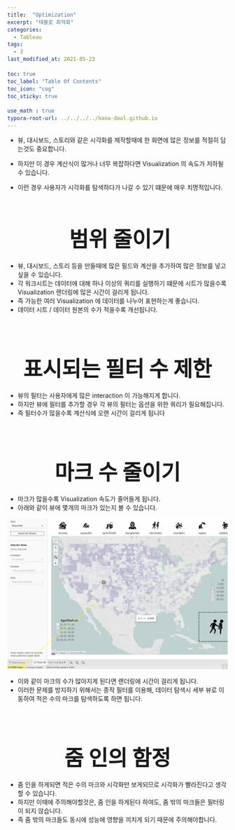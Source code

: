 ```yaml
---
title:  "Optimization"
excerpt: "태블로 최적화"
categories:
  - Tableau
tags:
  - 3
last_modified_at: 2021-05-23

toc: true
toc_label: "Table Of Contents"
toc_icon: "cog"
toc_sticky: true

use_math : true
typora-root-url: ../../../../hana-dool.github.io
---
```




- 뷰, 대시보드, 스토리와 같은 시각화를 제작할때에 한 화면에 많은 정보를 적절히 담는것도 중요합니다.
- 하지만 이 경우 계산식이 많거나 너무 복잡하다면 Visualization 의 속도가 저하될 수 있습니다. 

- 이런 경우 사용자가 시각화를 탐색하다가 나갈 수 있기 떄문에 매우 치명적입니다.

<br>

# <center><font size="15"> 범위 줄이기</font></center>

- 뷰, 대시보드, 스토리 등을 만들때에 많은 필드와 계산을 추가하여 많은 정보를 넣고싶을 수 있습니다.
- 각 워크시트는 데이터에 대해 하나 이상의 쿼리를 실행하기 떄문에 시트가 많을수록 Visualization 렌더링에 많은 시간이 걸리게 됩니다. 
- 즉 가능한 여러 Visualization 에 데이터를 나누어 표현하는게 좋습니다.
- 데이터 시트 / 데이터 원본의 수가 적을수록 개선됩니다. 

<br>

<br>

# <center><font size="15">표시되는 필터 수 제한</font></center>

- 뷰의 필터는 사용자에게 많은 interaction 이 가능해지게 합니다. 
- 하지만 뷰에 필터를 추가할 경우 각 뷰의 필터는 옵션을 위한 쿼리가 필요해집니다.
- 즉 필터수가 많을수록 계산식에 오랜 시간이 걸리게 됩니다

<br>

<br>

# <center><font size="15">마크 수 줄이기</font></center>

- 마크가 많을수록 Visualization 속도가 줄어들게 됩니다.
- 아래와 같이 뷰에 몇개의 마크가 있는지 볼 수 있습니다.

![png](/assets/images/Tableau/26_1.png)

- 이와 같이 마크의 수가 많아지게 된다면 랜더링에 시간이 걸리게 됩니다. 
- 이러한 문제를 방지하기 위해서는 종작 필터를 이용해, 데이터 탐색시 세부 뷰로 이동하여 적은 수의 마크를 탐색하도록 하면 됩니다.

<br>

<br>

# <center><font size="15">줌 인의 함정</font></center>

- 줌 인을 하게되면 적은 수의 마크와 시각화만 보게되므로 시각화가 빨라진다고 생각할 수 있습니다.
- 하지만 이때에 주의해야할것은, 줌 인을 하게된다 하여도, 줌 밖의 마크들은 필터링이 되지 않습니다. 
- 즉 줌 밖의 마크들도 동시에 성능에 영향을 끼치게 되기 때문에 주의해야합니다.

